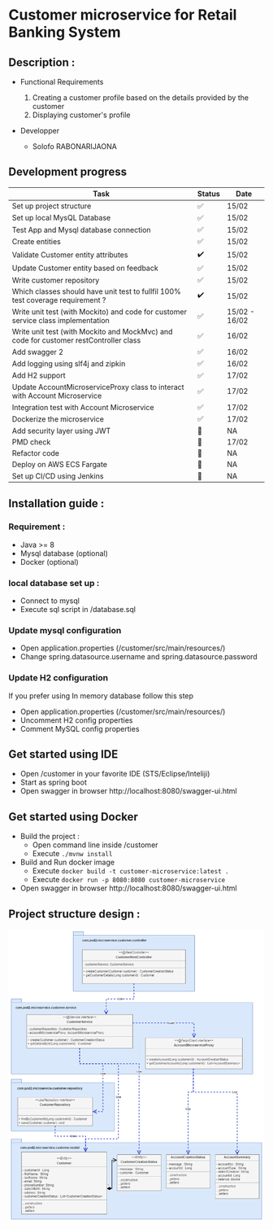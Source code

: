 # Customer microservice for Retail Banking System

## Description :

- Functional Requirements
  1. Creating a customer profile based on the details provided by the customer
  2. Displaying customer's profile


- Developper
  - Solofo RABONARIJAONA

## Development progress
| Task | Status | Date |
|---------|--------|------|
| Set up project structure | ✅ | 15/02 |
| Set up local MysQL Database  | ✅ | 15/02 |
| Test App and Mysql database connection | ✅ | 15/02 |
| Create entities | ✅ | 15/02 |
| Validate Customer entity attributes | ✔️ | 15/02 |
| Update Customer entity based on feedback | ✅ | 15/02 |
| Write customer repository | ✅ | 15/02 |
| Which classes should have unit test to fullfil 100% test coverage requirement ? | ✔️ | 15/02 |
| Write unit test (with Mockito) and code for customer service class implementation | ✅ | 15/02 - 16/02 |
| Write unit test (with Mockito and MockMvc) and code for customer restController class | ✅ | 16/02 |
| Add swagger 2 | ✅ | 16/02 |
| Add logging using slf4j and zipkin | ✅ | 16/02 |
| Add H2 support | ✅ | 17/02 |
| Update AccountMicroserviceProxy class to interact with Account Microservice | ✅ | 17/02 |
| Integration test with Account Microservice | ✅ | 17/02 |
| Dockerize the microservice | ✅ | 17/02 |
| Add security layer using JWT | 🚧 | NA |
| PMD check | 🚧 | 17/02 |
| Refactor code | 🚧 | NA |
| Deploy on AWS ECS Fargate | 🚧 | NA |
| Set up CI/CD using Jenkins | 🚧 | NA |


## Installation guide :
### Requirement :
- Java >= 8
- Mysql database (optional)
- Docker (optional)

### local database set up :
- Connect to mysql 
- Execute sql script in /database.sql

### Update mysql configuration
- Open application.properties (/customer/src/main/resources/) 
- Change spring.datasource.username and spring.datasource.password

### Update H2 configuration
If you prefer using In memory database follow this step
- Open application.properties (/customer/src/main/resources/)
- Uncomment H2 config properties
- Comment MySQL config properties 

## Get started using IDE
- Open /customer in your favorite IDE (STS/Eclipse/Inteliji)
- Start as spring boot
- Open swagger in browser http://localhost:8080/swagger-ui.html

## Get started using Docker
- Build the project :
  - Open command line inside /customer
  - Execute `./mvnw install`
- Build and Run docker image
  - Execute `docker build -t customer-microservice:latest .`
  - Execute `docker run -p 8080:8080 customer-microservice`
- Open swagger in browser http://localhost:8080/swagger-ui.html

## Project structure design :
![class diagram](https://github.com/meniman98/Retail_Banking/blob/customer/Customer/class_diagram_v1.png)
